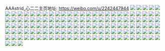 AAAstrid_心二二主页地址: https://weibo.com/u/2242447944 
![](https://wx4.sinaimg.cn/mw2000/85a90a48ly1h90fpnm9y7j20u0140dpn.jpg) 
![](https://wx4.sinaimg.cn/mw2000/85a90a48ly1h90ff6kwldj22d8340b2a.jpg) 
![](https://wx4.sinaimg.cn/mw2000/85a90a48ly1h90by2k0n9j21hd37kx6q.jpg) 
![](https://wx4.sinaimg.cn/mw2000/85a90a48ly1h90by64n4lj22c0340e83.jpg) 
![](https://wx4.sinaimg.cn/mw2000/85a90a48ly1h90by7mwjfj21sc2dse81.jpg) 
![](https://wx4.sinaimg.cn/mw2000/85a90a48ly1h90by4rmeqj22c01rl4qq.jpg) 
![](https://wx4.sinaimg.cn/mw2000/85a90a48ly1h90by3r4azj2340340hdv.jpg) 
![](https://wx4.sinaimg.cn/mw2000/85a90a48ly1h90by9odjxj23402c0kjm.jpg) 
![](https://wx4.sinaimg.cn/mw2000/85a90a48ly1h90ff5y0dtj20yi12x17r.jpg) 
![](https://wx4.sinaimg.cn/mw2000/85a90a48ly1h90ff5f275j23402c0qv5.jpg) 
![](https://wx4.sinaimg.cn/mw2000/85a90a48ly1h90by70wblj21sc2dshdt.jpg) 
![](https://wx4.sinaimg.cn/mw2000/85a90a48ly1h90bxz4jfrj21d60r6wqp.jpg) 
![](https://wx4.sinaimg.cn/mw2000/85a90a48ly1h8ulrxnd46j22c02uoe82.jpg) 
![](https://wx4.sinaimg.cn/mw2000/85a90a48ly1h8ulrx1co1j234022ohdt.jpg) 
![](https://wx4.sinaimg.cn/mw2000/85a90a48ly1h8ultou2qgj210y0t54bt.jpg) 
![](https://wx4.sinaimg.cn/mw2000/85a90a48ly1h8e43rqo0nj20u0140tjc.jpg) 
![](https://wx4.sinaimg.cn/mw2000/85a90a48ly1h8av0smc0gj20u0140q9h.jpg) 
![](https://wx4.sinaimg.cn/mw2000/85a90a48ly1h8av0myr9tj21900u0tgk.jpg) 
![](https://wx4.sinaimg.cn/mw2000/85a90a48ly1h8av0pmhx6j20u013fn4i.jpg) 
![](https://wx4.sinaimg.cn/mw2000/85a90a48ly1h8av0qou1lj21400u046d.jpg) 
![](https://wx4.sinaimg.cn/mw2000/85a90a48ly1h8av0obl1ej20hs0npwgo.jpg) 
![](https://wx4.sinaimg.cn/mw2000/85a90a48ly1h8av0rlkzzj21900u0jyq.jpg) 
![](https://wx4.sinaimg.cn/mw2000/85a90a48ly1h8av0u9oqoj21900u0k1t.jpg) 
![](https://wx4.sinaimg.cn/mw2000/85a90a48ly1h8av0yisgaj20u01907ck.jpg) 
![](https://wx4.sinaimg.cn/mw2000/85a90a48ly1h8av0vhhibj21400u0gv6.jpg) 
![](https://wx4.sinaimg.cn/mw2000/85a90a48ly1h80bi2nxbnj23402c01ky.jpg) 
![](https://wx4.sinaimg.cn/mw2000/85a90a48ly1h7nin60u34j20u10u0484.jpg) 
![](https://wx4.sinaimg.cn/mw2000/85a90a48ly1h7ninb9xu8j20u014011o.jpg) 
![](https://wx4.sinaimg.cn/mw2000/85a90a48ly1h7nin4em39j20u0140gq9.jpg) 
![](https://wx4.sinaimg.cn/mw2000/85a90a48ly1h7nin75le9j20u00u0af8.jpg) 
![](https://wx4.sinaimg.cn/mw2000/85a90a48ly1h7nin3lp9xj21400u0do3.jpg) 
![](https://wx4.sinaimg.cn/mw2000/85a90a48ly1h7nin997anj20u0140k31.jpg) 
![](https://wx4.sinaimg.cn/mw2000/85a90a48ly1h7ninfr5lcj20u0140wls.jpg) 
![](https://wx4.sinaimg.cn/mw2000/85a90a48ly1h7ninh2wu4j20u0140qc9.jpg) 
![](https://wx4.sinaimg.cn/mw2000/85a90a48ly1h7nine4gkcj21400u07gj.jpg) 
![](https://wx4.sinaimg.cn/mw2000/85a90a48ly1h7lf656t4mj20yi22o4qp.jpg) 
![](https://wx4.sinaimg.cn/mw2000/85a90a48ly1h7lf671x74j20yi22o7wh.jpg) 
![](https://wx4.sinaimg.cn/mw2000/85a90a48ly1h7fk24ri6dj222f2pstft.jpg) 
![](https://wx4.sinaimg.cn/mw2000/85a90a48ly1h7fk1yg7hyj21j02pse81.jpg) 
![](https://wx4.sinaimg.cn/mw2000/85a90a48ly1h7fk207a51j225k2ps4qq.jpg) 
![](https://wx4.sinaimg.cn/mw2000/85a90a48ly1h77gurz1erj212t0u00wt.jpg) 
![](https://wx4.sinaimg.cn/mw2000/85a90a48ly1h77gutkty5j20u0141132.jpg) 
![](https://wx4.sinaimg.cn/mw2000/85a90a48ly1h77guv9pgaj20u00xf0wj.jpg) 
![](https://wx4.sinaimg.cn/mw2000/85a90a48ly1h77guymzl1j20u011itfy.jpg) 
![](https://wx4.sinaimg.cn/mw2000/85a90a48ly1h77gux04fej20u011en5m.jpg) 
![](https://wx4.sinaimg.cn/mw2000/85a90a48ly1h77gv090jaj20u011i4be.jpg) 
![](https://wx4.sinaimg.cn/mw2000/85a90a48ly1h77gv1bwzxj20u011egqw.jpg) 
![](https://wx4.sinaimg.cn/mw2000/85a90a48ly1h77guq9pd1j21920u0gol.jpg) 
![](https://wx4.sinaimg.cn/mw2000/85a90a48ly1h77gva8z96j214n0u0jvk.jpg) 
![](https://wx4.sinaimg.cn/mw2000/85a90a48ly1h72yxj5hajj22dc35shdu.jpg) 
![](https://wx4.sinaimg.cn/mw2000/85a90a48ly1h72yxjzovyj23402c04qr.jpg) 
![](https://wx4.sinaimg.cn/mw2000/85a90a48ly1h72yxl02wmj233z33zkjm.jpg) 
![](https://wx4.sinaimg.cn/mw2000/85a90a48ly1h70ie1n5j1j20u00u0qa4.jpg) 
![](https://wx4.sinaimg.cn/mw2000/85a90a48ly1h6ygugsc7fj21400u0q45.jpg) 
![](https://wx4.sinaimg.cn/mw2000/85a90a48gy1h6up4915qbj21401dvduv.jpg) 
![](https://wx4.sinaimg.cn/mw2000/85a90a48gy1h6up5z7rprj235s35skjo.jpg) 
![](https://wx4.sinaimg.cn/mw2000/85a90a48gy1h6up4qd3a2j22d81ryqv7.jpg) 
![](https://wx4.sinaimg.cn/mw2000/85a90a48gy1h6up4g8plgj21401e0dp6.jpg) 
![](https://wx4.sinaimg.cn/mw2000/85a90a48gy1h6up4e68fwj21401e07o0.jpg) 
![](https://wx4.sinaimg.cn/mw2000/85a90a48gy1h6up66u203j22cg340npe.jpg) 
![](https://wx4.sinaimg.cn/mw2000/85a90a48gy1h6up6p3mhxj22da35s4qs.jpg) 
![](https://wx4.sinaimg.cn/mw2000/85a90a48gy1h6up4bz4fsj21401e07vx.jpg) 
![](https://wx4.sinaimg.cn/mw2000/85a90a48gy1h6up6f925xj23432c04qs.jpg) 
![](https://wx4.sinaimg.cn/mw2000/85a90a48ly1h6rfw6axi7j21350td4a5.jpg) 
![](https://wx4.sinaimg.cn/mw2000/85a90a48ly1h6rfw7hujij22c0340x6q.jpg) 
![](https://wx4.sinaimg.cn/mw2000/85a90a48ly1h6rfyisg6yj23402c0qv6.jpg) 
![](https://wx4.sinaimg.cn/mw2000/85a90a48ly1h6rfw5sn5hj22c0340hdt.jpg) 
![](https://wx4.sinaimg.cn/mw2000/85a90a48ly1h6nychjkkyj23402c01ky.jpg) 
![](https://wx4.sinaimg.cn/mw2000/85a90a48ly1h6nycdbbujj22dc35s7wk.jpg) 
![](https://wx4.sinaimg.cn/mw2000/85a90a48ly1h6nycf5rn3j23432c0hdx.jpg) 
![](https://wx4.sinaimg.cn/mw2000/85a90a48ly1h6nycgpku6j22dd35s4qt.jpg) 
![](https://wx4.sinaimg.cn/mw2000/85a90a48ly1h6nycne0idj22c0340hdu.jpg) 
![](https://wx4.sinaimg.cn/mw2000/85a90a48ly1h6nycl01soj22en35sb2b.jpg) 
![](https://wx4.sinaimg.cn/mw2000/85a90a48ly1h6nycmfl46j23402c0kjn.jpg) 
![](https://wx4.sinaimg.cn/mw2000/85a90a48ly1h6nyciuiydj23402c01l0.jpg) 
![](https://wx4.sinaimg.cn/mw2000/85a90a48gy1h4h16zvgt4j21sc2dsu0x.jpg) 
![](https://wx4.sinaimg.cn/mw2000/85a90a48gy1h4g0p2msi4j21hc0u0grp.jpg) 
![](https://wx4.sinaimg.cn/mw2000/85a90a48gy1h4g0p01xq7j21hc0u0wm0.jpg) 
![](https://wx4.sinaimg.cn/mw2000/85a90a48gy1h4g0sp0f4xj21hc0u046k.jpg) 
![](https://wx4.sinaimg.cn/mw2000/85a90a48gy1h4g0p7ryi0j21hc0u0gtq.jpg) 
![](https://wx4.sinaimg.cn/mw2000/85a90a48gy1h4g0pmrl5wj21hc0u0491.jpg) 
![](https://wx4.sinaimg.cn/mw2000/85a90a48gy1h4g0ps60qrj21hc0u0458.jpg) 
![](https://wx4.sinaimg.cn/mw2000/85a90a48gy1h4g0pghhlhj21hc0u0jxy.jpg) 
![](https://wx4.sinaimg.cn/mw2000/85a90a48gy1h4g0sj0iz8j21hc0u0jzf.jpg) 
![](https://wx4.sinaimg.cn/mw2000/85a90a48gy1h4g0pdco5fj21hc0u0k3g.jpg) 
![](https://wx4.sinaimg.cn/mw2000/85a90a48gy1h46wh2gxiij22sj2u9x6r.jpg) 
![](https://wx4.sinaimg.cn/mw2000/85a90a48gy1h46whfvetqj22cx340u0x.jpg) 
![](https://wx4.sinaimg.cn/mw2000/85a90a48gy1h46whdoz1qj23403224qt.jpg) 
![](https://wx4.sinaimg.cn/mw2000/85a90a48gy1h46whjvqvzj22c03401kz.jpg) 
![](https://wx4.sinaimg.cn/mw2000/85a90a48gy1h46wh7qrlfj23402c0b2b.jpg) 
![](https://wx4.sinaimg.cn/mw2000/85a90a48gy1h46whn6cukj23402c07wi.jpg) 
![](https://wx4.sinaimg.cn/mw2000/85a90a48gy1h46wgxo784j22ps1j0hdt.jpg) 
![](https://wx4.sinaimg.cn/mw2000/85a90a48gy1h46whpusljj23402z7u0y.jpg) 
![](https://wx4.sinaimg.cn/mw2000/85a90a48gy1h45uxonfaqj20u0140n1m.jpg) 
![](https://wx4.sinaimg.cn/mw2000/85a90a48gy1h3uveo203dj20zk1bek3i.jpg) 
![](https://wx4.sinaimg.cn/mw2000/85a90a48gy1h3uvenfk86j20zk1beqfz.jpg) 
![](https://wx4.sinaimg.cn/mw2000/85a90a48gy1h3uvem2odyj20zk1be155.jpg) 
![](https://wx4.sinaimg.cn/mw2000/85a90a48gy1h3uvfi5gxvj213s0tuqg9.jpg) 
![](https://wx4.sinaimg.cn/mw2000/85a90a48gy1h3qnjrr2rgj23402c0hdv.jpg) 
![](https://wx4.sinaimg.cn/mw2000/85a90a48gy1h3qnjsr342j21900u0dra.jpg) 
![](https://wx4.sinaimg.cn/mw2000/85a90a48gy1h3qnk6d9fgj23uo2kg7wk.jpg) 
![](https://wx4.sinaimg.cn/mw2000/85a90a48gy1h3qnkdna9sj23402c01l0.jpg) 
![](https://wx4.sinaimg.cn/mw2000/85a90a48gy1h3qnjzefypj23402c04qr.jpg) 
![](https://wx4.sinaimg.cn/mw2000/85a90a48gy1h3qnkkd44ej23uo2kghdv.jpg) 
![](https://wx4.sinaimg.cn/mw2000/85a90a48gy1h3qnklc6byj21400u0q9p.jpg) 
![](https://wx4.sinaimg.cn/mw2000/85a90a48gy1h3qnjo5d42j20zg1baag3.jpg) 
![](https://wx4.sinaimg.cn/mw2000/85a90a48gy1h3qnknb5a9j22ps1j0u0x.jpg) 
![](https://wx4.sinaimg.cn/mw2000/85a90a48gy1h3pju96jj6j20vw0k20v4.jpg) 
![](https://wx4.sinaimg.cn/mw2000/85a90a48gy1h3n62tid6rj21pj2be4qp.jpg) 
![](https://wx4.sinaimg.cn/mw2000/85a90a48gy1h3n62vgqusj2340340qv6.jpg) 
![](https://wx4.sinaimg.cn/mw2000/85a90a48gy1h3n62xs49zj23402c0npe.jpg) 
![](https://wx4.sinaimg.cn/mw2000/85a90a48gy1h3n635of8jj23402c0e84.jpg) 
![](https://wx4.sinaimg.cn/mw2000/85a90a48gy1h3n6403jv8j23402c07wi.jpg) 
![](https://wx4.sinaimg.cn/mw2000/85a90a48gy1h3n64e8ts7j23402c0qv8.jpg) 
![](https://wx4.sinaimg.cn/mw2000/85a90a48gy1h3irl86c1uj20ic0hm0vs.jpg) 
![](https://wx4.sinaimg.cn/mw2000/85a90a48gy1h3hicrgvqcj232721gqv5.jpg) 
![](https://wx4.sinaimg.cn/mw2000/85a90a48gy1h3hicz7fmaj235s23unpg.jpg) 
![](https://wx4.sinaimg.cn/mw2000/85a90a48gy1h3hid2f34aj24mo334hdv.jpg) 
![](https://wx4.sinaimg.cn/mw2000/85a90a48gy1h3hid9z6n2j235s3001l0.jpg) 
![](https://wx4.sinaimg.cn/mw2000/85a90a48gy1h3hidn6vraj235s23uu11.jpg) 
![](https://wx4.sinaimg.cn/mw2000/85a90a48gy1h3hidco4e9j234033w4qq.jpg) 
![](https://wx4.sinaimg.cn/mw2000/85a90a48gy1h3hide7conj22bv340qv5.jpg) 
![](https://wx4.sinaimg.cn/mw2000/85a90a48gy1h3hidokc8uj22hj340kjl.jpg) 
![](https://wx4.sinaimg.cn/mw2000/85a90a48gy1h3hiclyzqej22j035snpe.jpg) 
![](https://wx4.sinaimg.cn/mw2000/85a90a48gy1h3hcibkzwbj20tv061wer.jpg) 
![](https://wx4.sinaimg.cn/mw2000/85a90a48gy1h3hciatzxlj20sx0d3t9s.jpg) 
![](https://wx4.sinaimg.cn/mw2000/85a90a48gy1h3hcic8wdxj20qn047glu.jpg) 
![](https://wx4.sinaimg.cn/mw2000/85a90a48gy1h3e30e5qvhj22c0340npg.jpg) 
![](https://wx4.sinaimg.cn/mw2000/85a90a48gy1h3e2zygyrej22c0340kjl.jpg) 
![](https://wx4.sinaimg.cn/mw2000/85a90a48gy1h3e2zwj6ykj23402c07wm.jpg) 
![](https://wx4.sinaimg.cn/mw2000/85a90a48gy1h3e3035hz8j22c0340x6s.jpg) 
![](https://wx4.sinaimg.cn/mw2000/85a90a48gy1h3e304mu58j22c0340npd.jpg) 
![](https://wx4.sinaimg.cn/mw2000/85a90a48gy1h3e30abbndj223t35shdu.jpg) 

